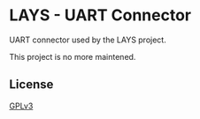 # LAYS - UART Connector

UART connector used by the LAYS project.

This project is no more maintened.

## License

[GPLv3][GPLv3]

 [GPLv3]: https://www.gnu.org/licenses/gpl.txt
